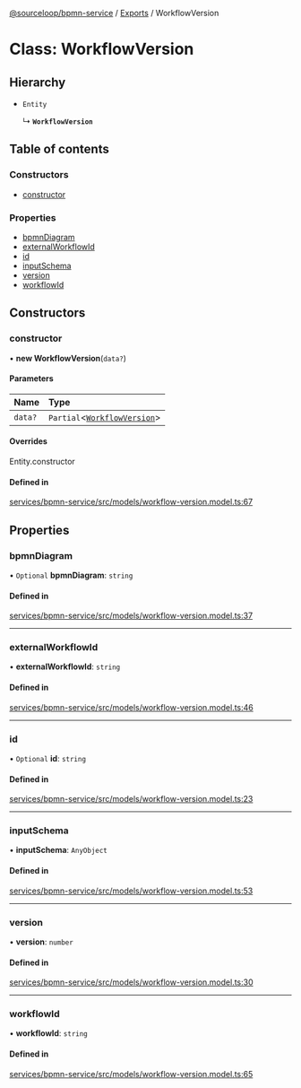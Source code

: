 [@sourceloop/bpmn-service](../README.md) / [Exports](../modules.md) / WorkflowVersion

# Class: WorkflowVersion

## Hierarchy

- `Entity`

  ↳ **`WorkflowVersion`**

## Table of contents

### Constructors

- [constructor](WorkflowVersion.md#constructor)

### Properties

- [bpmnDiagram](WorkflowVersion.md#bpmndiagram)
- [externalWorkflowId](WorkflowVersion.md#externalworkflowid)
- [id](WorkflowVersion.md#id)
- [inputSchema](WorkflowVersion.md#inputschema)
- [version](WorkflowVersion.md#version)
- [workflowId](WorkflowVersion.md#workflowid)

## Constructors

### constructor

• **new WorkflowVersion**(`data?`)

#### Parameters

| Name | Type |
| :------ | :------ |
| `data?` | `Partial`<[`WorkflowVersion`](WorkflowVersion.md)\> |

#### Overrides

Entity.constructor

#### Defined in

[services/bpmn-service/src/models/workflow-version.model.ts:67](https://github.com/sourcefuse/loopback4-microservice-catalog/blob/a84fe677/services/bpmn-service/src/models/workflow-version.model.ts#L67)

## Properties

### bpmnDiagram

• `Optional` **bpmnDiagram**: `string`

#### Defined in

[services/bpmn-service/src/models/workflow-version.model.ts:37](https://github.com/sourcefuse/loopback4-microservice-catalog/blob/a84fe677/services/bpmn-service/src/models/workflow-version.model.ts#L37)

___

### externalWorkflowId

• **externalWorkflowId**: `string`

#### Defined in

[services/bpmn-service/src/models/workflow-version.model.ts:46](https://github.com/sourcefuse/loopback4-microservice-catalog/blob/a84fe677/services/bpmn-service/src/models/workflow-version.model.ts#L46)

___

### id

• `Optional` **id**: `string`

#### Defined in

[services/bpmn-service/src/models/workflow-version.model.ts:23](https://github.com/sourcefuse/loopback4-microservice-catalog/blob/a84fe677/services/bpmn-service/src/models/workflow-version.model.ts#L23)

___

### inputSchema

• **inputSchema**: `AnyObject`

#### Defined in

[services/bpmn-service/src/models/workflow-version.model.ts:53](https://github.com/sourcefuse/loopback4-microservice-catalog/blob/a84fe677/services/bpmn-service/src/models/workflow-version.model.ts#L53)

___

### version

• **version**: `number`

#### Defined in

[services/bpmn-service/src/models/workflow-version.model.ts:30](https://github.com/sourcefuse/loopback4-microservice-catalog/blob/a84fe677/services/bpmn-service/src/models/workflow-version.model.ts#L30)

___

### workflowId

• **workflowId**: `string`

#### Defined in

[services/bpmn-service/src/models/workflow-version.model.ts:65](https://github.com/sourcefuse/loopback4-microservice-catalog/blob/a84fe677/services/bpmn-service/src/models/workflow-version.model.ts#L65)
